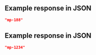 ## Example response in JSON

```json
"mp-188"
```

## Example response in JSON

```json
"mp-1234"
```

